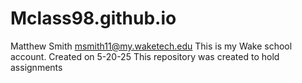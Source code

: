 # Mclass98.github.io

Matthew Smith 
msmith11@my.waketech.edu
This is my Wake school account. Created on 5-20-25
This repository was created to hold assignments